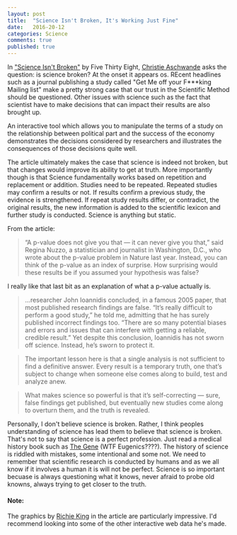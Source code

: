 ```yaml
---
layout: post
title:  "Science Isn't Broken, It's Working Just Fine"
date:   2016-20-12
categories: Science  
comments: true
published: true
---
```


In ["Science Isn't Broken"][538] by Five Thirty Eight, [Christie Aschwande][CA] asks the question: is science broken?  At the onset it appears os. REcent headlines such as a journal publishing a study called "Get Me off your F***king Mailing list" make a pretty strong case that our trust in the Scientific Method should be questioned. Other issues with science such as the fact that scientist have to make decisions that can impact their results are also brought up.  

An interactive tool which allows you to manipulate the terms of a study on the relationship between political part and the success of the economy demonstrates the decisions considered by researchers and illustrates the consequences of those decisions quite well.  

The article ultimately makes the case that science is indeed not broken, but that changes would improve its ability to get at truth. More importantly though is that Science fundamentally works based on repetition and replacement or addition.  Studies need to be repeated.  Repeated studies may confirm a results or not.  If results confirm a previous study, the evidence is strengthened. If repeat study results differ, or contradict, the original results, the new information is added to the scientific lexicon and further study is conducted. Science is anything but static. 

From the article: 

> “A p-value does not give you that — it can never give you that,” said Regina Nuzzo, a statistician and journalist in Washington, D.C., who wrote about the p-value problem in Nature last year. Instead, you can think of the p-value as an index of surprise. How surprising would these results be if you assumed your hypothesis was false?

I really like that last bit as an explanation of what a p-value actually is. 

> ...researcher John Ioannidis concluded, in a famous 2005 paper, that most published research findings are false. “It’s really difficult to perform a good study,” he told me, admitting that he has surely published incorrect findings too. “There are so many potential biases and errors and issues that can interfere with getting a reliable, credible result.” Yet despite this conclusion, Ioannidis has not sworn off science. Instead, he’s sworn to protect it.

> The important lesson here is that a single analysis is not sufficient to find a definitive answer. Every result is a temporary truth, one that’s subject to change when someone else comes along to build, test and analyze anew.

> What makes science so powerful is that it’s self-correcting — sure, false findings get published, but eventually new studies come along to overturn them, and the truth is revealed. 

Personally, I don't believe science is broken. Rather, I think peoples understanding of science has lead them to believe that science is broken. That's not to say that science is a perfect profession. Just read a medical history book such as [The Gene][TG] (WTF Eugenics????).  The history of science is riddled with mistakes, some intentional and some not.  We need to remember that scientific research is conducted by humans and as we all know if it involves a human it is will not be perfect. Science is so important becuase is always questioning what it knows, never afraid to probe old knowns, always trying to get closer to the truth.  

#### Note: 
The graphics by [Richie King][RK] in the article are particularly impressive.  I'd recommend looking into some of the other interactive web data he's made. 



[538]: http://fivethirtyeight.com/features/science-isnt-broken/#part1

[CA]: http://fivethirtyeight.com/contributors/christie-aschwanden/

[TG]: https://www.amazon.com/Gene-Intimate-History-Siddhartha-Mukherjee/dp/1476733503/ref=sr_1_1?ie=UTF8&qid=1482270308&sr=8-1&keywords=the+genes

[RK]: http://fivethirtyeight.com/contributors/ritchie-king/

